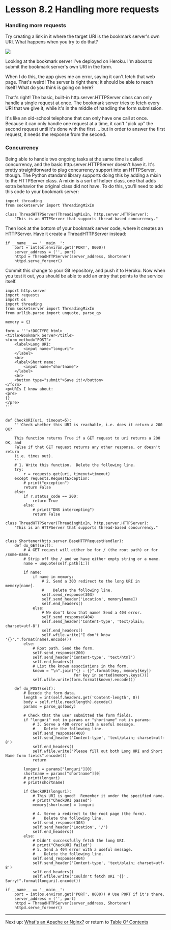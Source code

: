 # Lesson 8.2 Handling more requests

### Handling more requests
Try creating a link in it where the target URI is the bookmark server's own URI. What happens when you try to do that?

<img src="https://d17h27t6h515a5.cloudfront.net/topher/2017/January/588d2a54_screen-shot-2017-01-28-at-15.33.04/screen-shot-2017-01-28-at-15.33.04.png">

Looking at the bookmark server I've deployed on Heroku.
I'm about to submit the bookmark server's own URI in the form.

When I do this, the app gives me an error, saying it can't fetch that web page. That's weird! The server is right there; it should be able to reach itself! What do you think is going on here?

That's right! The basic, built-in http.server.HTTPServer class can only handle a single request at once. The bookmark server tries to fetch every URI that we give it, while it's in the middle of handling the form submission.

It's like an old-school telephone that can only have one call at once. Because it can only handle one request at a time, it can't "pick up" the second request until it's done with the first … but in order to answer the first request, it needs the response from the second.

### Concurrency
Being able to handle two ongoing tasks at the same time is called concurrency, and the basic http.server.HTTPServer doesn't have it. It's pretty straightforward to plug concurrency support into an HTTPServer, though. The Python standard library supports doing this by adding a mixin to the HTTPServer class. A mixin is a sort of helper class, one that adds extra behavior the original class did not have. To do this, you'll need to add this code to your bookmark server:
```
import threading
from socketserver import ThreadingMixIn

class ThreadHTTPServer(ThreadingMixIn, http.server.HTTPServer):
    "This is an HTTPServer that supports thread-based concurrency."
```

Then look at the bottom of your bookmark server code, where it creates an HTTPServer. Have it create a ThreadHTTPServer instead:
```
if __name__ == '__main__':
    port = int(os.environ.get('PORT', 8000))
    server_address = ('', port)
    httpd = ThreadHTTPServer(server_address, Shortener)
    httpd.serve_forever()
```

Commit this change to your Git repository, and push it to Heroku. Now when you test it out, you should be able to add an entry that points to the service itself.

```
import http.server
import requests
import os
import threading
from socketserver import ThreadingMixIn
from urllib.parse import unquote, parse_qs

memory = {}

form = '''<!DOCTYPE html>
<title>Bookmark Server</title>
<form method="POST">
    <label>Long URI:
        <input name="longuri">
    </label>
    <br>
    <label>Short name:
        <input name="shortname">
    </label>
    <br>
    <button type="submit">Save it!</button>
</form>
<p>URIs I know about:
<pre>
{}
</pre>
'''


def CheckURI(uri, timeout=5):
    '''Check whether this URI is reachable, i.e. does it return a 200 OK?

    This function returns True if a GET request to uri returns a 200 OK, and
    False if that GET request returns any other response, or doesn't return
    (i.e. times out).
    '''
    # 1. Write this function.  Delete the following line.
    try:
        r = requests.get(uri, timeout=timeout)
    except requests.RequestException:
        # print("exception")
        return False
    else:
        if r.status_code == 200:
            return True
        else:
            # print("DNS intercepting")
            return False

class ThreadHTTPServer(ThreadingMixIn, http.server.HTTPServer):
    "This is an HTTPServer that supports thread-based concurrency."


class Shortener(http.server.BaseHTTPRequestHandler):
    def do_GET(self):
        # A GET request will either be for / (the root path) or for /some-name.
        # Strip off the / and we have either empty string or a name.
        name = unquote(self.path[1:])

        if name:
            if name in memory:
                # 2. Send a 303 redirect to the long URI in memory[name].
                #    Delete the following line.
                self.send_response(303)
                self.send_header('Location', memory[name])
                self.end_headers()
            else:
                # We don't know that name! Send a 404 error.
                self.send_response(404)
                self.send_header('Content-type', 'text/plain; charset=utf-8')
                self.end_headers()
                self.wfile.write("I don't know '{}'.".format(name).encode())
        else:
            # Root path. Send the form.
            self.send_response(200)
            self.send_header('Content-type', 'text/html')
            self.end_headers()
            # List the known associations in the form.
            known = "\n".join("{} : {}".format(key, memory[key])
                              for key in sorted(memory.keys()))
            self.wfile.write(form.format(known).encode())

    def do_POST(self):
        # Decode the form data.
        length = int(self.headers.get('Content-length', 0))
        body = self.rfile.read(length).decode()
        params = parse_qs(body)

        # Check that the user submitted the form fields.
        if "longuri" not in params or "shortname" not in params:
            # 3. Serve a 400 error with a useful message.
            #    Delete the following line.
            self.send_response(400)
            self.send_header('Content-type', 'text/plain; charset=utf-8')
            self.end_headers()
            self.wfile.write("Please fill out both Long URI and Short Name form fields".encode())
            return

        longuri = params["longuri"][0]
        shortname = params["shortname"][0]
        # print(longuri)
        # print(shortname)

        if CheckURI(longuri):
            # This URI is good!  Remember it under the specified name.
            # print("CheckURI passed")
            memory[shortname] = longuri

            # 4. Serve a redirect to the root page (the form).
            #    Delete the following line.
            self.send_response(303)
            self.send_header('Location', '/')
            self.end_headers()
        else:
            # Didn't successfully fetch the long URI.
            # print("CheckURI failed")
            # 5. Send a 404 error with a useful message.
            #    Delete the following line.
            self.send_response(404)
            self.send_header('Content-type', 'text/plain; charset=utf-8')
            self.end_headers()
            self.wfile.write("Couldn't fetch URI '{}'. Sorry!".format(longuri).encode())

if __name__ == '__main__':
    port = int(os.environ.get('PORT', 8000)) # Use PORT if it's there.
    server_address = ('', port)
    httpd = ThreadHTTPServer(server_address, Shortener)
    httpd.serve_forever()
```

- - -
Next up: [What's an Apache or Nginx?](ND024_Part4_Lesson08_03.md) or return to [Table Of Contents](./ND024_TableOfContents.md)
